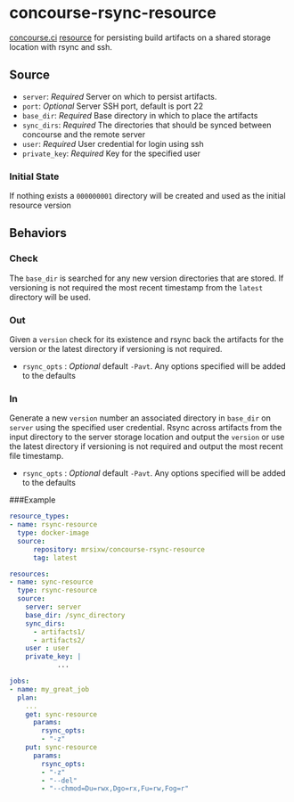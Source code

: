 # concourse-rsync-resource
[concourse.ci](https://concourse.ci/ "concourse.ci Homepage") [resource](https://concourse.ci/implementing-resources.html "Implementing a resource") for persisting build artifacts on a shared storage location with rsync and ssh.

## Source
* `server`: *Required* Server on which to persist artifacts.
* `port`: *Optional* Server SSH port, default is port 22
* `base_dir`: *Required* Base directory in which to place the artifacts
* `sync_dirs`: *Required* The directories that should be synced between concourse and the remote server
* `user`: *Required* User credential for login using ssh
* `private_key`: *Required* Key for the specified user
### Initial State
If nothing exists a `000000001` directory will be created and used as the initial resource version

## Behaviors

### Check
The `base_dir` is searched for any new version directories that are stored. If versioning is not required the most recent timestamp from the `latest` directory will be used.
### Out
Given a `version` check for its existence and rsync back the artifacts for the
version or the latest directory if versioning is not required.
* `rsync_opts` : *Optional* default `-Pavt`. Any options specified will be added to the defaults
### In
Generate a new `version` number an associated directory in `base_dir` on `server`
using the specified user credential. Rsync across artifacts from the input directory to the server storage location and output the `version` or use the latest directory if versioning is not required and output the most recent file timestamp.
* `rsync_opts` : *Optional* default `-Pavt`. Any options specified will be added to the defaults

###Example

``` yaml
resource_types:
- name: rsync-resource
  type: docker-image
  source:
      repository: mrsixw/concourse-rsync-resource
      tag: latest

resources:
- name: sync-resource
  type: rsync-resource
  source:
    server: server
    base_dir: /sync_directory
    sync_dirs:
      - artifacts1/
      - artifacts2/
    user : user
    private_key: |
            ...

jobs:
- name: my_great_job
  plan:
    ...
    get: sync-resource
      params: 
        rsync_opts: 
        - "-z"
    put: sync-resource
      params: 
        rsync_opts: 
        - "-z"
        - "--del"
        - "--chmod=Du=rwx,Dgo=rx,Fu=rw,Fog=r"
```
